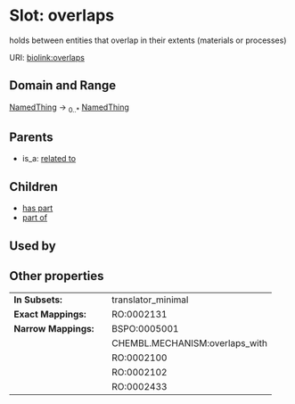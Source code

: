 
# Slot: overlaps


holds between entities that overlap in their extents (materials or processes)

URI: [biolink:overlaps](https://w3id.org/biolink/vocab/overlaps)


## Domain and Range

[NamedThing](NamedThing.md) ->  <sub>0..*</sub>
 [NamedThing](NamedThing.md)

## Parents

 *  is_a: [related to](related_to.md)

## Children

 *  [has part](has_part.md)
 *  [part of](part_of.md)

## Used by


## Other properties

|  |  |  |
| --- | --- | --- |
| **In Subsets:** | | translator_minimal |
| **Exact Mappings:** | | RO:0002131 |
| **Narrow Mappings:** | | BSPO:0005001 |
|  | | CHEMBL.MECHANISM:overlaps_with |
|  | | RO:0002100 |
|  | | RO:0002102 |
|  | | RO:0002433 |

